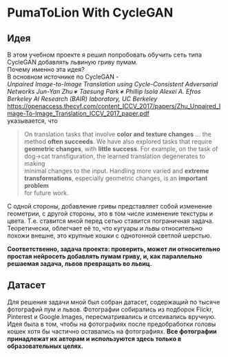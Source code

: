 # PumaToLion With CycleGAN

## Идея
В этом учебном проекте я решил попробовать обучить сеть типа CycleGAN добавлять львиную гриву пумам.  
Почему именно эта идея?  
В основном источнике по CycleGAN -  
*Unpaired Image-to-Image Translation using Cycle-Consistent Adversarial Networks Jun-Yan Zhu∗ Taesung Park∗ Phillip Isola Alexei A. Efros Berkeley AI Research (BAIR) laboratory, UC Berkeley*  
https://openaccess.thecvf.com/content_ICCV_2017/papers/Zhu_Unpaired_Image-To-Image_Translation_ICCV_2017_paper.pdf  
указывается, что   
> On translation tasks that involve **color and texture changes** ... the  
> method **often succeeds**. We have also explored tasks that require  
> **geometric changes**, with **little success**. For example, on the task of  
> dog→cat transfiguration, the learned translation degenerates to making  
> minimal changes to the input. Handling more varied and **extreme  
> transformations**, especially geometric changes, is an **important problem**  
> for future work.  

С одной стороны, добавление гривы представляет собой изменение геометрии, с другой стороны, это в том числе изменение текстуры и цвета.
Т.е. ставится мной перед сетью ставится пограничная задача.
Теоретически, облегчает её то, что кугуары и львы относительно похожи внешне, это крупные кошки с однотонной светлой шерстью.

**Соответственно, задача проекта: проверить, может ли относительно простая нейросеть добавлять пумам гриву, и, как параллельно решаемая задача, львов превращать во львиц.**

## Датасет
Для решения задачи мной был собран датасет, содержащий по тысяче фотографий пум и львов. Фотографии собирались из подборок Flickr, Pinterest и Google.Images, пересматривались и отсеивались вручную. Идея была в том, чтобы на фотографиях после предобработки головы кошек хотя бы частично оставались на фотографиях.
**Все фотографии принадлежат их авторам и используются здесь только в образовательных целях.**